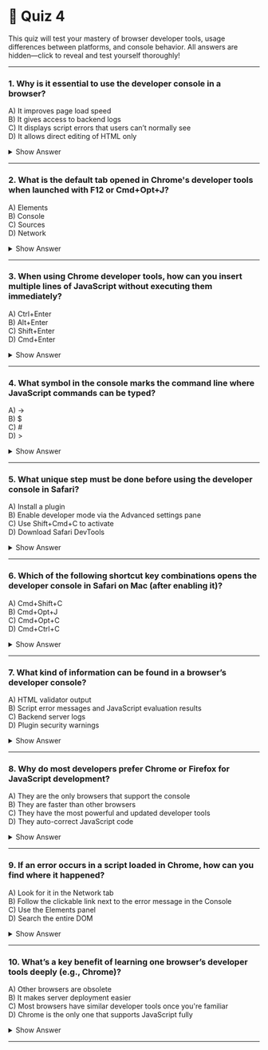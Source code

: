 # 🧠 Quiz 4

This quiz will test your mastery of browser developer tools, usage differences between platforms, and console behavior. All answers are hidden—click to reveal and test yourself thoroughly!

---

### 1. Why is it essential to use the developer console in a browser?
A) It improves page load speed  
B) It gives access to backend logs  
C) It displays script errors that users can’t normally see  
D) It allows direct editing of HTML only  
<details><summary>Show Answer</summary>
C
</details>

---

### 2. What is the default tab opened in Chrome's developer tools when launched with F12 or Cmd+Opt+J?
A) Elements  
B) Console  
C) Sources  
D) Network  
<details><summary>Show Answer</summary>
B
</details>

---

### 3. When using Chrome developer tools, how can you insert multiple lines of JavaScript without executing them immediately?
A) Ctrl+Enter  
B) Alt+Enter  
C) Shift+Enter  
D) Cmd+Enter  
<details><summary>Show Answer</summary>
C
</details>

---

### 4. What symbol in the console marks the command line where JavaScript commands can be typed?
A) →  
B) $  
C) #  
D) >  
<details><summary>Show Answer</summary>
D
</details>

---

### 5. What unique step must be done before using the developer console in Safari?
A) Install a plugin  
B) Enable developer mode via the Advanced settings pane  
C) Use Shift+Cmd+C to activate  
D) Download Safari DevTools  
<details><summary>Show Answer</summary>
B
</details>

---

### 6. Which of the following shortcut key combinations opens the developer console in Safari on Mac (after enabling it)?
A) Cmd+Shift+C  
B) Cmd+Opt+J  
C) Cmd+Opt+C  
D) Cmd+Ctrl+C  
<details><summary>Show Answer</summary>
C
</details>

---

### 7. What kind of information can be found in a browser’s developer console?
A) HTML validator output  
B) Script error messages and JavaScript evaluation results  
C) Backend server logs  
D) Plugin security warnings  
<details><summary>Show Answer</summary>
B
</details>

---

### 8. Why do most developers prefer Chrome or Firefox for JavaScript development?
A) They are the only browsers that support the console  
B) They are faster than other browsers  
C) They have the most powerful and updated developer tools  
D) They auto-correct JavaScript code  
<details><summary>Show Answer</summary>
C
</details>

---

### 9. If an error occurs in a script loaded in Chrome, how can you find where it happened?
A) Look for it in the Network tab  
B) Follow the clickable link next to the error message in the Console  
C) Use the Elements panel  
D) Search the entire DOM  
<details><summary>Show Answer</summary>
B
</details>

---

### 10. What’s a key benefit of learning one browser’s developer tools deeply (e.g., Chrome)?
A) Other browsers are obsolete  
B) It makes server deployment easier  
C) Most browsers have similar developer tools once you're familiar  
D) Chrome is the only one that supports JavaScript fully  
<details><summary>Show Answer</summary>
C
</details>

---

